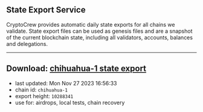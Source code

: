 ## State Export Service
CryptoCrew provides automatic daily state exports for all chains we validate. State export files can be used as genesis files and are a snapshot of the current blockchain state, including all validators, accounts, balances and delegations.

---
**Download: [chihuahua-1 state export](https://dl.ccvalidators.com/SERVICE/chihuahua/chihuahua-1_export_10288341.json)**
---

- last updated: Mon Nov 27 2023 16:56:33
- chain id: `chihuahua-1`
- export height: `10288341`
- use for: airdrops, local tests, chain recovery
